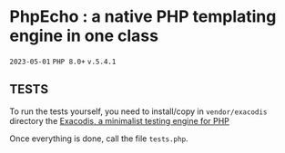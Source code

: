 # PhpEcho : a native PHP templating engine in one class 

`2023-05-01` `PHP 8.0+` `v.5.4.1`

## TESTS

To run the tests yourself, you need to install/copy in `vendor/exacodis` 
directory the [Exacodis, a minimalist testing engine for PHP](https://github.com/rawsrc/exacodis)


Once everything is done, call the file `tests.php`.
